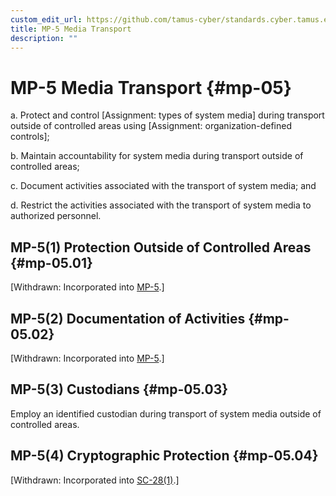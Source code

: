```yaml
---
custom_edit_url: https://github.com/tamus-cyber/standards.cyber.tamus.edu/tree/main/content/tamus.edu/TAMUS_profile.xml
title: MP-5 Media Transport
description: ""
---
```


# MP-5 Media Transport {#mp-05}

a. Protect and control [Assignment: types of system media] during transport outside of controlled areas using [Assignment: organization-defined controls];

b. Maintain accountability for system media during transport outside of controlled areas;

c. Document activities associated with the transport of system media; and

d. Restrict the activities associated with the transport of system media to authorized personnel.

## MP-5(1) Protection Outside of Controlled Areas {#mp-05.01}

[Withdrawn: Incorporated into [MP-5](../mp/mp-05#mp-05).]

## MP-5(2) Documentation of Activities {#mp-05.02}

[Withdrawn: Incorporated into [MP-5](../mp/mp-05#mp-05).]

## MP-5(3) Custodians {#mp-05.03}

Employ an identified custodian during transport of system media outside of controlled areas.

## MP-5(4) Cryptographic Protection {#mp-05.04}

[Withdrawn: Incorporated into [SC-28(1)](../sc/sc-28#sc-28.01).]

